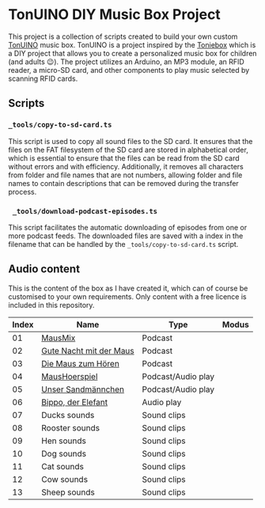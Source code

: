 # TonUINO DIY Music Box Project

This project is a collection of scripts created to build your own custom [TonUINO](https://github.com/tonuino/TonUINO-TNG) music box. TonUINO is a project inspired by the [Toniebox](https://tonies.com/) which is a DIY project that allows you to create a personalized music box for children (and adults 😉). The project utilizes an Arduino, an MP3 module, an RFID reader, a micro-SD card, and other components to play music selected by scanning RFID cards.

## Scripts

### `_tools/copy-to-sd-card.ts`

This script is used to copy all sound files to the SD card. It ensures that the files on the FAT filesystem of the SD card are stored in alphabetical order, which is essential to ensure that the files can be read from the SD card without errors and with efficiency. Additionally, it removes all characters from folder and file names that are not numbers, allowing folder and file names to contain descriptions that can be removed during the transfer process.

### ` _tools/download-podcast-episodes.ts`

This script facilitates the automatic downloading of episodes from one or more podcast feeds. The downloaded files are saved with a index in the filename that can be handled by the `_tools/copy-to-sd-card.ts` script.

## Audio content

This is the content of the box as I have created it, which can of course be customised to your own requirements. Only content with a free licence is included in this repository.

| Index | Name                                                                                         | Type               | Modus |
|-------|----------------------------------------------------------------------------------------------|--------------------|-------|
| 01    | [MausMix](https://www.wdrmaus.de/hoeren/podcast_musik.php5)                                  | Podcast            |       |
| 02    | [Gute Nacht mit der Maus](https://www.wdrmaus.de/hoeren/gute_nacht_mit_der_maus.php5)        | Podcast            |       |
| 03    | [Die Maus zum Hören](https://www.wdrmaus.de/hoeren/podcasts.php5)                            | Podcast            |       |
| 04    | [MausHoerspiel](https://www.wdrmaus.de/hoeren/hoerspiel.php5)                                | Podcast/Audio play |       |
| 05    | [Unser Sandmännchen](https://www.ardaudiothek.de/sendung/unser-sandmaennchen/23667030/)      | Podcast/Audio play |       |
| 06    | [Bippo, der Elefant](https://www.hoerspielprojekt.de/music/bippo-der-elefant/)               | Audio play         |       |
| 07    | Ducks sounds                                                                                 | Sound clips        |       |
| 08    | Rooster sounds                                                                               | Sound clips        |       |
| 09    | Hen sounds                                                                                   | Sound clips        |       |
| 10    | Dog sounds                                                                                   | Sound clips        |       |
| 11    | Cat sounds                                                                                   | Sound clips        |       |
| 12    | Cow sounds                                                                                   | Sound clips        |       |
| 13    | Sheep sounds                                                                                 | Sound clips        |       |